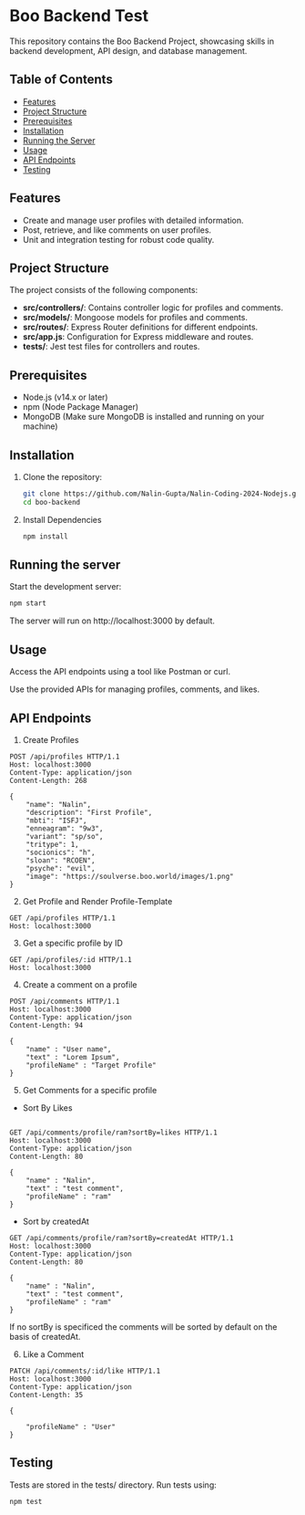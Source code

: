 # Boo Backend Test

This repository contains the Boo Backend Project, showcasing skills in backend development, API design, and database management.

## Table of Contents

- [Features](#features)
- [Project Structure](#project-structure)
- [Prerequisites](#prerequisites)
- [Installation](#installation)
- [Running the Server](#running-the-server)
- [Usage](#usage)
- [API Endpoints](#api-endpoints)
- [Testing](#testing)

## Features

- Create and manage user profiles with detailed information.
- Post, retrieve, and like comments on user profiles.
- Unit and integration testing for robust code quality.

## Project Structure

The project consists of the following components:

- **src/controllers/**: Contains controller logic for profiles and comments.
- **src/models/**: Mongoose models for profiles and comments.
- **src/routes/**: Express Router definitions for different endpoints.
- **src/app.js**: Configuration for Express middleware and routes.
- **tests/**: Jest test files for controllers and routes.

## Prerequisites

- Node.js (v14.x or later)
- npm (Node Package Manager)
- MongoDB (Make sure MongoDB is installed and running on your machine)

## Installation

1. Clone the repository:

   ```bash
   git clone https://github.com/Nalin-Gupta/Nalin-Coding-2024-Nodejs.git
   cd boo-backend
   ```
2. Install Dependencies
   ```bash
   npm install
   ```
## Running the server
Start the development server:
   ```bash
   npm start
   ```
The server will run on http://localhost:3000 by default.

## Usage
Access the API endpoints using a tool like Postman or curl.

Use the provided APIs for managing profiles, comments, and likes.

## API Endpoints

1. Create Profiles

```http
POST /api/profiles HTTP/1.1 
Host: localhost:3000
Content-Type: application/json
Content-Length: 268

{
    "name": "Nalin",
    "description": "First Profile",
    "mbti": "ISFJ",
    "enneagram": "9w3",
    "variant": "sp/so",
    "tritype": 1,
    "socionics": "h",
    "sloan": "RCOEN",
    "psyche": "evil",
    "image": "https://soulverse.boo.world/images/1.png"
}
```
2. Get Profile and Render Profile-Template
```http
GET /api/profiles HTTP/1.1
Host: localhost:3000
```
3. Get a specific profile by ID
```http
GET /api/profiles/:id HTTP/1.1
Host: localhost:3000
```
4. Create a comment on a profile
```http
POST /api/comments HTTP/1.1
Host: localhost:3000
Content-Type: application/json
Content-Length: 94

{
    "name" : "User name",
    "text" : "Lorem Ipsum",
    "profileName" : "Target Profile"
}
```
5. Get Comments for a specific profile
- Sort By Likes
```http

GET /api/comments/profile/ram?sortBy=likes HTTP/1.1
Host: localhost:3000
Content-Type: application/json
Content-Length: 80

{
    "name" : "Nalin",
    "text" : "test comment",
    "profileName" : "ram"
}
```
- Sort by createdAt
```http
GET /api/comments/profile/ram?sortBy=createdAt HTTP/1.1
Host: localhost:3000
Content-Type: application/json
Content-Length: 80

{
    "name" : "Nalin",
    "text" : "test comment",
    "profileName" : "ram"
}
```
If no sortBy is specificed the comments will be sorted by default on the basis of createdAt.

6. Like a Comment 
```http
PATCH /api/comments/:id/like HTTP/1.1
Host: localhost:3000
Content-Type: application/json
Content-Length: 35

{
    
    "profileName" : "User"
}
```
## Testing
Tests are stored in the tests/ directory. Run tests using:
```bash
npm test
```
